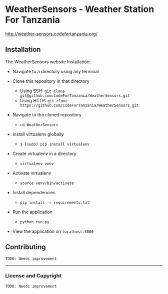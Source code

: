 # WeatherSensors - Weather Station For Tanzania

http://weather-sensors.codefortanzania.org/

## Installation
The WeatherSensors website Installation:
- Navigate to a directory using any terminal
​  
- Clone this repository in that directory
​    
  - Using SSH: `git clone git@github.com:CodeForTanzania/WeatherSensors.git`  
  - Using HTTP: `git clone https://github.com/CodeForTanzania/WeatherSensors.git`  

- Navigate to the cloned repository  

  - `cd WeatherSensors`

- Install virtualenv globally
    - `$ [sudo] pip install virtualenv`

- Create virtualenv in a directory
    - `virtualenv venv`

- Activate virtualenv
    - `source venv/bin/activate`

- Install dependencies
    - `pip install -r requirements.txt`

- Run the application
    - `python run.py`

- View the application on `localhost:5000`


## Contributing
`TODO: Needs improvement`

---
### License and Copyright
`TODO: Needs improvement`

